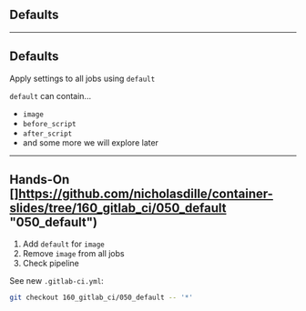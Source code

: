<!-- .slide: id="gitlab_default" class="vertical-center" -->

<i class="fa-duotone fa-send-backward fa-8x fa-duotone-colors-inverted" style="float: right; color: grey;"></i>

## Defaults

---

## Defaults

Apply settings to all jobs using `default` [](https://docs.gitlab.com/ee/ci/yaml/#default)

`default` can contain...

- `image`
- `before_script`
- `after_script`
- and some more we will explore later <i class="fa-duotone fa-face-smile-halo fa-duotone-colors"></i>

---

## Hands-On [<i class="fa fa-comment-code"></i>]https://github.com/nicholasdille/container-slides/tree/160_gitlab_ci/050_default "050_default")

1. Add `default` for `image`
1. Remove `image` from all jobs
1. Check pipeline

See new `.gitlab-ci.yml`:

```bash
git checkout 160_gitlab_ci/050_default -- '*'
```

